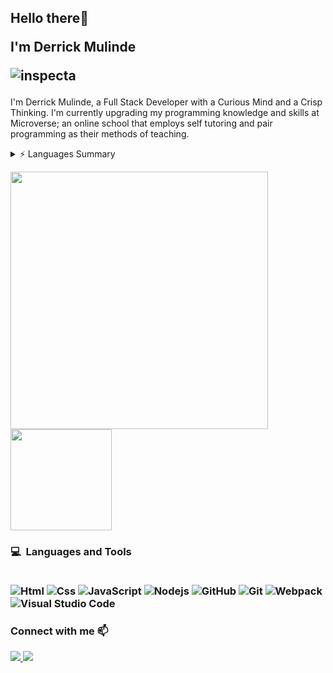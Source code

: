<h2>
  Hello there👋 
  <p>I'm Derrick Mulinde</p>
  <p align="left"><img src="https://komarev.com/ghpvc/?username=inspecta&label=Views&color=blue&style=plastic" alt="inspecta"/></p>
</h2>
<p>
I'm Derrick Mulinde, a Full Stack Developer with a Curious Mind and a Crisp Thinking. 
I'm currently upgrading my programming knowledge and skills at Microverse; an online school that employs self tutoring and pair programming as their methods of teaching.

</p>
  
 <details>
  <summary>⚡ Languages Summary</summary>
</details>

<p>
  <a href="#"><img src="https://github-readme-stats.vercel.app/api?username=inspecta&show_icons=true&count private=true&theme=calm" width="412"/></a>
  <a ahref="#"><img src="https://github-readme-stats.vercel.app/api/top-langs/?username=inspecta&layout=compact&theme=calm"/ height="162"></a>
 </p>
 
<h3>
  <b>💻&nbsp; Languages and Tools</b><br/><br/>
  
  ![Html](https://icongr.am/devicon/html5-original-wordmark.svg?size=50&color=currentColor)
  ![Css](https://icongr.am/devicon/css3-original-wordmark.svg?size=50&color=currentColor)
  ![JavaScript](https://icongr.am/devicon/javascript-original.svg?size=50&color=currentColor)
  ![Nodejs](https://icongr.am/devicon/nodejs-original-wordmark.svg?size=70&color=currentColor)
  ![GitHub](https://icongr.am/devicon/github-original.svg?size=50&color=e86d6d)
  ![Git](https://icongr.am/devicon/git-original.svg?size=50&color=currentColor)
  ![Webpack](https://icongr.am/devicon/webpack-plain-wordmark.svg?size=50&color=e98b8b)
  ![Visual Studio Code](https://icongr.am/devicon/visualstudio-plain.svg?size=50&color=e98b8b)
</h3>

<h3 align="left"><b>Connect with me</b> 📫</h3>
<p align="left">
  <a target="_blank" href="https://www.linkedin.com/in/derrick-mulinde/">
    <img src="https://img.shields.io/badge/-LinkedIn-0077b5?style=for-the-badge&logo=LinkedIn&logoColor=white"></img>
  </a>
  <a target="_blank" href="mailto:djmulinde@gmail.com">
    <img src="https://img.shields.io/badge/-Google-rgb(67%2C%202%2C%20151)?style=for-the-badge&logo=Gmail&logoColor=white"></img>
  </a>
</p>
